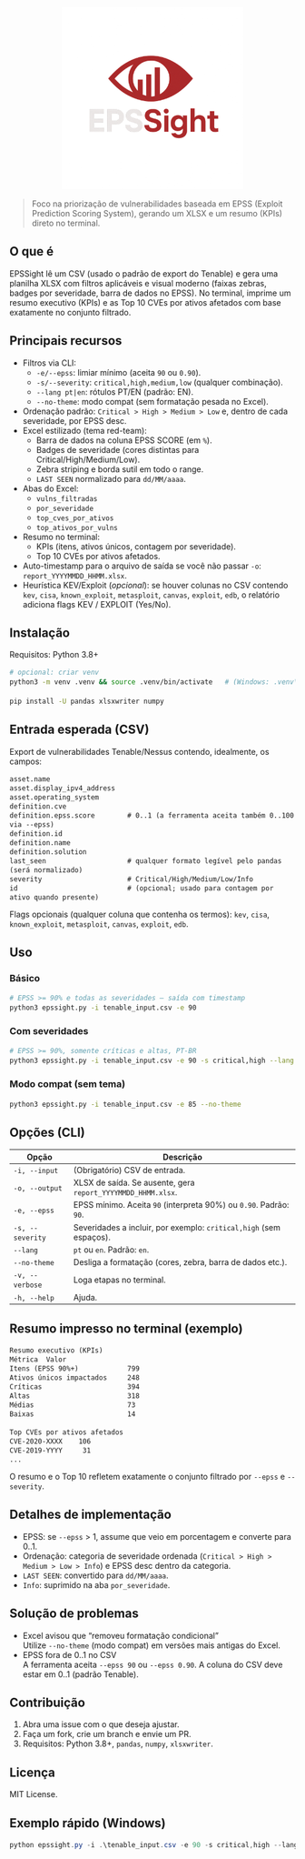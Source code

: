 <p align="center">
  <img src="assets/logo.png" alt="EPSSight Logo" width="320"/>
</p>

> Foco na priorização de vulnerabilidades baseada em EPSS (Exploit Prediction Scoring System), gerando um XLSX e um resumo (KPIs) direto no terminal.

## O que é
EPSSight lê um CSV (usado o padrão de export do Tenable) e gera uma planilha XLSX com filtros aplicáveis e visual moderno (faixas zebras, badges por severidade, barra de dados no EPSS). No terminal, imprime um resumo executivo (KPIs) e as Top 10 CVEs por ativos afetados com base exatamente no conjunto filtrado.

## Principais recursos
- Filtros via CLI:
  - `-e/--epss`: limiar mínimo (aceita `90` ou `0.90`).
  - `-s/--severity`: `critical,high,medium,low` (qualquer combinação).
  - `--lang pt|en`: rótulos PT/EN (padrão: EN).
  - `--no-theme`: modo compat (sem formatação pesada no Excel).
- Ordenação padrão: `Critical > High > Medium > Low` e, dentro de cada severidade, por EPSS desc.
- Excel estilizado (tema red-team):
  - Barra de dados na coluna EPSS SCORE (em `%`).
  - Badges de severidade (cores distintas para Critical/High/Medium/Low).
  - Zebra striping e borda sutil em todo o range.
  - `LAST SEEN` normalizado para `dd/MM/aaaa`.
- Abas do Excel:
  - `vulns_filtradas`
  - `por_severidade`
  - `top_cves_por_ativos`
  - `top_ativos_por_vulns`
- Resumo no terminal:
  - KPIs (itens, ativos únicos, contagem por severidade).
  - Top 10 CVEs por ativos afetados.
- Auto-timestamp para o arquivo de saída se você não passar `-o`: `report_YYYYMMDD_HHMM.xlsx`.
- Heurística KEV/Exploit (_opcional_): se houver colunas no CSV contendo `kev`, `cisa`, `known_exploit`, `metasploit`, `canvas`, `exploit`, `edb`, o relatório adiciona flags KEV / EXPLOIT (Yes/No).

## Instalação

Requisitos: Python 3.8+

```bash
# opcional: criar venv
python3 -m venv .venv && source .venv/bin/activate   # (Windows: .venv\Scripts\activate)

pip install -U pandas xlsxwriter numpy
```

## Entrada esperada (CSV)

Export de vulnerabilidades Tenable/Nessus contendo, idealmente, os campos:

```
asset.name
asset.display_ipv4_address
asset.operating_system
definition.cve
definition.epss.score        # 0..1 (a ferramenta aceita também 0..100 via --epss)
definition.id
definition.name
definition.solution
last_seen                    # qualquer formato legível pelo pandas (será normalizado)
severity                     # Critical/High/Medium/Low/Info
id                           # (opcional; usado para contagem por ativo quando presente)
```

Flags opcionais (qualquer coluna que contenha os termos): `kev`, `cisa`, `known_exploit`, `metasploit`, `canvas`, `exploit`, `edb`.

## Uso

### Básico

```bash
# EPSS >= 90% e todas as severidades — saída com timestamp
python3 epssight.py -i tenable_input.csv -e 90
```

### Com severidades

```bash
# EPSS >= 90%, somente críticas e altas, PT-BR
python3 epssight.py -i tenable_input.csv -e 90 -s critical,high --lang pt -o report_epss.xlsx -v
```

### Modo compat (sem tema)

```bash
python3 epssight.py -i tenable_input.csv -e 85 --no-theme
```

## Opções (CLI)

| Opção | Descrição |
|---|---|
| `-i, --input` | (Obrigatório) CSV de entrada. |
| `-o, --output` | XLSX de saída. Se ausente, gera `report_YYYYMMDD_HHMM.xlsx`. |
| `-e, --epss` | EPSS mínimo. Aceita `90` (interpreta 90%) ou `0.90`. Padrão: `90`. |
| `-s, --severity` | Severidades a incluir, por exemplo: `critical,high` (sem espaços). |
| `--lang` | `pt` ou `en`. Padrão: `en`. |
| `--no-theme` | Desliga a formatação (cores, zebra, barra de dados etc.). |
| `-v, --verbose` | Loga etapas no terminal. |
| `-h, --help` | Ajuda. |

## Resumo impresso no terminal (exemplo)

```
Resumo executivo (KPIs)
Métrica  Valor
Itens (EPSS 90%+)            799
Ativos únicos impactados     248
Críticas                     394
Altas                        318
Médias                       73
Baixas                       14

Top CVEs por ativos afetados
CVE-2020-XXXX    106
CVE-2019-YYYY     31
...
```

O resumo e o Top 10 refletem exatamente o conjunto filtrado por `--epss` e `--severity`.

## Detalhes de implementação

- EPSS: se `--epss` > 1, assume que veio em porcentagem e converte para 0..1.
- Ordenação: categoria de severidade ordenada (`Critical > High > Medium > Low > Info`) e EPSS desc dentro da categoria.
- `LAST SEEN`: convertido para `dd/MM/aaaa`.
- `Info`: suprimido na aba `por_severidade`.

## Solução de problemas

- Excel avisou que “removeu formatação condicional”  
  Utilize `--no-theme` (modo compat) em versões mais antigas do Excel.
- EPSS fora de 0..1 no CSV  
  A ferramenta aceita `--epss 90` ou `--epss 0.90`. A coluna do CSV deve estar em 0..1 (padrão Tenable).

## Contribuição

1. Abra uma issue com o que deseja ajustar.  
2. Faça um fork, crie um branch e envie um PR.  
3. Requisitos: Python 3.8+, `pandas`, `numpy`, `xlsxwriter`.

## Licença

MIT License.

## Exemplo rápido (Windows)

```powershell
python epssight.py -i .\tenable_input.csv -e 90 -s critical,high --lang pt -o .\report_epss.xlsx -v
```

